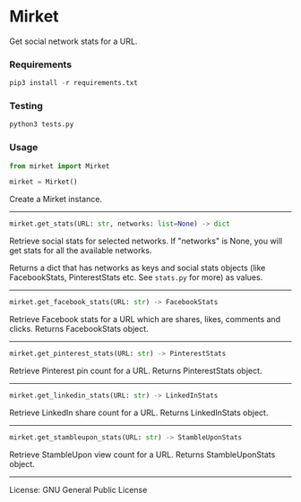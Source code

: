 # Mirket
Get social network stats for a URL.

### Requirements
```python
pip3 install -r requirements.txt
```

### Testing
```python
python3 tests.py
```

### Usage
```python
from mirket import Mirket

mirket = Mirket()
```

Create a Mirket instance.

---

```python
mirket.get_stats(URL: str, networks: list=None) -> dict
```

Retrieve social stats for selected networks. If "networks" is None, you will get stats for all the available networks.

Returns a dict that has networks as keys and social stats objects (like FacebookStats, PinterestStats etc. See `stats.py` for more) as values.

---

```python
mirket.get_facebook_stats(URL: str) -> FacebookStats
```

Retrieve Facebook stats for a URL which are shares, likes, comments and clicks. Returns FacebookStats object.

---

```python
mirket.get_pinterest_stats(URL: str) -> PinterestStats
```

Retrieve Pinterest pin count for a URL. Returns PinterestStats object.

---

```python
mirket.get_linkedin_stats(URL: str) -> LinkedInStats
```

Retrieve LinkedIn share count for a URL. Returns LinkedInStats object.

---

```python
mirket.get_stambleupon_stats(URL: str) -> StambleUponStats
```

Retrieve StambleUpon view count for a URL. Returns StambleUponStats object.

---

License: GNU General Public License
